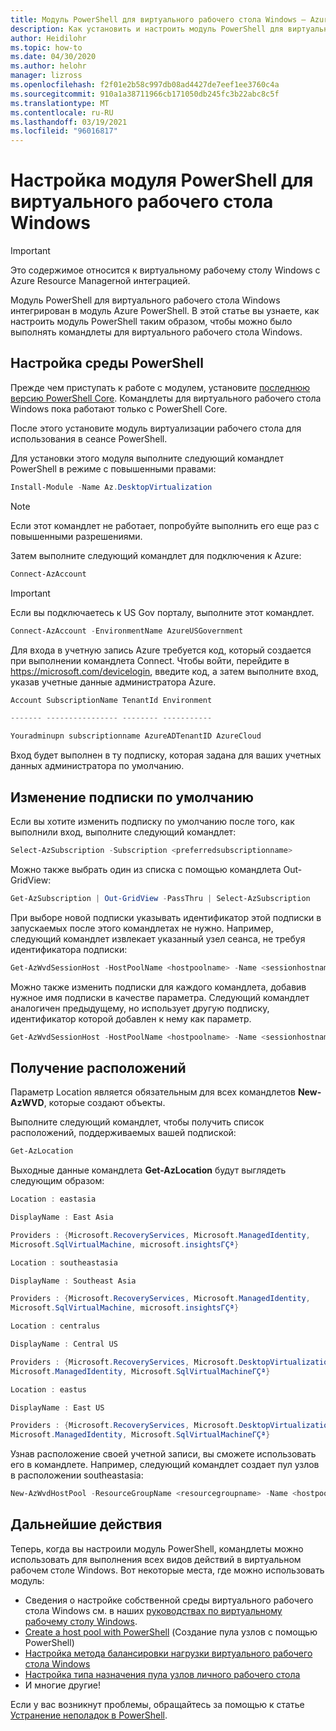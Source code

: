 ```yaml
---
title: Модуль PowerShell для виртуального рабочего стола Windows — Azure
description: Как установить и настроить модуль PowerShell для виртуального рабочего стола Windows.
author: Heidilohr
ms.topic: how-to
ms.date: 04/30/2020
ms.author: helohr
manager: lizross
ms.openlocfilehash: f2f01e2b58c997db08ad4427de7eef1ee3760c4a
ms.sourcegitcommit: 910a1a38711966cb171050db245fc3b22abc8c5f
ms.translationtype: MT
ms.contentlocale: ru-RU
ms.lasthandoff: 03/19/2021
ms.locfileid: "96016817"
---
```

# <a name="set-up-the-powershell-module-for-windows-virtual-desktop"></a>Настройка модуля PowerShell для виртуального рабочего стола Windows

>[!IMPORTANT]
>Это содержимое относится к виртуальному рабочему столу Windows с Azure Resource Managerной интеграцией.

Модуль PowerShell для виртуального рабочего стола Windows интегрирован в модуль Azure PowerShell. В этой статье вы узнаете, как настроить модуль PowerShell таким образом, чтобы можно было выполнять командлеты для виртуального рабочего стола Windows.

## <a name="set-up-your-powershell-environment"></a>Настройка среды PowerShell

Прежде чем приступать к работе с модулем, установите [последнюю версию PowerShell Core](/powershell/scripting/install/installing-powershell#powershell-core). Командлеты для виртуального рабочего стола Windows пока работают только с PowerShell Core.

После этого установите модуль виртуализации рабочего стола для использования в сеансе PowerShell.

Для установки этого модуля выполните следующий командлет PowerShell в режиме с повышенными правами:

```powershell
Install-Module -Name Az.DesktopVirtualization
```

>[!NOTE]
> Если этот командлет не работает, попробуйте выполнить его еще раз с повышенными разрешениями.

Затем выполните следующий командлет для подключения к Azure:

```powershell
Connect-AzAccount
```

>[!IMPORTANT]
>Если вы подключаетесь к US Gov порталу, выполните этот командлет.
> 
> ```powershell
> Connect-AzAccount -EnvironmentName AzureUSGovernment
> ```

Для входа в учетную запись Azure требуется код, который создается при выполнении командлета Connect. Чтобы войти, перейдите в <https://microsoft.com/devicelogin>, введите код, а затем выполните вход, указав учетные данные администратора Azure.

```powershell
Account SubscriptionName TenantId Environment

------- ---------------- -------- -----------

Youradminupn subscriptionname AzureADTenantID AzureCloud
```

Вход будет выполнен в ту подписку, которая задана для ваших учетных данных администратора по умолчанию.

## <a name="change-the-default-subscription"></a>Изменение подписки по умолчанию

Если вы хотите изменить подписку по умолчанию после того, как выполнили вход, выполните следующий командлет:

```powershell
Select-AzSubscription -Subscription <preferredsubscriptionname>
```

Можно также выбрать один из списка с помощью командлета Out-GridView:

```powershell
Get-AzSubscription | Out-GridView -PassThru | Select-AzSubscription
```

При выборе новой подписки указывать идентификатор этой подписки в запускаемых после этого командлетах не нужно. Например, следующий командлет извлекает указанный узел сеанса, не требуя идентификатора подписки:

```powershell
Get-AzWvdSessionHost -HostPoolName <hostpoolname> -Name <sessionhostname> -ResourceGroupName <resourcegroupname>
```

Можно также изменить подписки для каждого командлета, добавив нужное имя подписки в качестве параметра. Следующий командлет аналогичен предыдущему, но использует другую подписку, идентификатор которой добавлен к нему как параметр.

```powershell
Get-AzWvdSessionHost -HostPoolName <hostpoolname> -Name <sessionhostname> -ResourceGroupName <resourcegroupname> -SubscriptionId <subscriptionGUID>
```

## <a name="get-locations"></a>Получение расположений

Параметр Location является обязательным для всех командлетов **New-AzWVD**, которые создают объекты.

Выполните следующий командлет, чтобы получить список расположений, поддерживаемых вашей подпиской:

```powershell
Get-AzLocation
```

Выходные данные командлета **Get-AzLocation** будут выглядеть следующим образом:

```powershell
Location : eastasia

DisplayName : East Asia

Providers : {Microsoft.RecoveryServices, Microsoft.ManagedIdentity,
Microsoft.SqlVirtualMachine, microsoft.insightsΓÇª}

Location : southeastasia

DisplayName : Southeast Asia

Providers : {Microsoft.RecoveryServices, Microsoft.ManagedIdentity,
Microsoft.SqlVirtualMachine, microsoft.insightsΓÇª}

Location : centralus

DisplayName : Central US

Providers : {Microsoft.RecoveryServices, Microsoft.DesktopVirtualization,
Microsoft.ManagedIdentity, Microsoft.SqlVirtualMachineΓÇª}

Location : eastus

DisplayName : East US

Providers : {Microsoft.RecoveryServices, Microsoft.DesktopVirtualization,
Microsoft.ManagedIdentity, Microsoft.SqlVirtualMachineΓÇª}
```

Узнав расположение своей учетной записи, вы сможете использовать его в командлете. Например, следующий командлет создает пул узлов в расположении southeastasia:

```powershell
New-AzWvdHostPool -ResourceGroupName <resourcegroupname> -Name <hostpoolname> -WorkspaceName <workspacename> -Location “southeastasia”
```

## <a name="next-steps"></a>Дальнейшие действия

Теперь, когда вы настроили модуль PowerShell, командлеты можно использовать для выполнения всех видов действий в виртуальном рабочем столе Windows. Вот некоторые места, где можно использовать модуль:

- Сведения о настройке собственной среды виртуального рабочего стола Windows см. в наших [руководствах по виртуальному рабочему столу Windows]().
- [Create a host pool with PowerShell](create-host-pools-powershell.md) (Создание пула узлов с помощью PowerShell)
- [Настройка метода балансировки нагрузки виртуального рабочего стола Windows](configure-host-pool-load-balancing.md)
- [Настройка типа назначения пула узлов личного рабочего стола](configure-host-pool-personal-desktop-assignment-type.md)
- И многие другие!

Если у вас возникнут проблемы, обращайтесь за помощью к статье [Устранение неполадок в PowerShell](troubleshoot-powershell.md).

